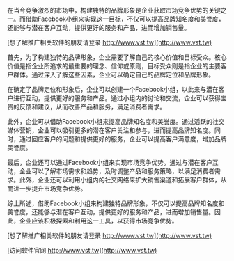 在当今竞争激烈的市场中，构建独特的品牌形象是企业获取市场竞争优势的关键之一。而借助Facebook小组来实现这一目标，不仅可以提高品牌知名度和美誉度，还能够与潜在客户互动，提供更好的服务和产品，进而增加销售量。

[想了解推广相关软件的朋友请登录 http://www.vst.tw](http://www.vst.tw)

首先，为了构建独特的品牌形象，企业需要了解自己的核心价值和目标受众。核心价值是指企业所追求的最重要的理念、信仰或原则，目标受众则是指企业的主要客户群体。通过深入了解这些因素，企业可以确定自己的品牌定位和品牌形象。

在确定了品牌定位和形象后，企业可以创建一个Facebook小组，以此来与潜在客户进行互动，提供更好的服务和产品。通过小组内的讨论和交流，企业可以获得宝贵的反馈和建议，从而改善产品和服务，满足消费者需求。

此外，企业可以借助Facebook小组来提高品牌知名度和美誉度。通过活跃的社交媒体营销，企业可以吸引更多的潜在客户关注和参与，进而提高品牌知名度。同时，通过回应客户的问题和提供更好的服务，企业可以提高客户满意度，增加品牌美誉度。

最后，企业还可以通过Facebook小组来实现市场竞争优势。通过与潜在客户互动，企业可以了解市场需求和趋势，及时调整产品和服务策略，以满足消费者需求。此外，企业还可以利用小组内的社交网络来扩大销售渠道和拓展客户群体，从而进一步提升市场竞争优势。

综上所述，借助Facebook小组来构建独特品牌形象，不仅可以提高品牌知名度和美誉度，还能够与潜在客户互动，提供更好的服务和产品，进而增加销售量。因此，企业应该积极探索和利用这一工具，以获得市场竞争优势。

[想了解推广相关软件的朋友请登录 http://www.vst.tw](http://www.vst.tw)


[访问软件官网 http://www.vst.tw](http://www.vst.tw)
